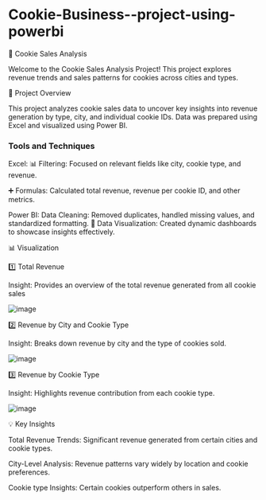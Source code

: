 # Cookie-Business--project-using-powerbi

🍪  Cookie Sales Analysis

Welcome to the Cookie Sales Analysis Project! This project explores revenue trends and sales patterns for cookies across cities and types. 

🚀 Project Overview

This project analyzes cookie sales data to uncover key insights into revenue generation by type, city, and individual cookie IDs. Data was prepared using Excel and visualized using Power BI.

### Tools and Techniques

Excel:
📊 Filtering: Focused on relevant fields like city, cookie type, and revenue.

➕ Formulas: Calculated total revenue, revenue per cookie ID, and other metrics.

Power BI:
Data Cleaning: Removed duplicates, handled missing values, and standardized formatting.
🔄 Data Visualization: Created dynamic dashboards to showcase insights effectively.


📊 Visualization 

1️⃣ Total Revenue

Insight: Provides an overview of the total revenue generated from all cookie sales

![image](https://github.com/user-attachments/assets/5d9dd3b3-f06b-40ff-8fcd-9120fa94223a)


2️⃣ Revenue by City and Cookie Type

Insight: Breaks down revenue by city and the type of cookies sold.


![image](https://github.com/user-attachments/assets/f5bd3d15-9ed8-438f-9609-3fbb3745f764)

3️⃣  Revenue by Cookie Type

Insight: Highlights revenue contribution from each cookie type.

![image](https://github.com/user-attachments/assets/92939aee-a1b1-482a-ae58-135122f144ec)




💡 Key Insights

Total Revenue Trends: Significant revenue generated from certain cities and cookie types.

City-Level Analysis: Revenue patterns vary widely by location and cookie preferences.

Cookie type Insights: Certain cookies outperform others in sales.
